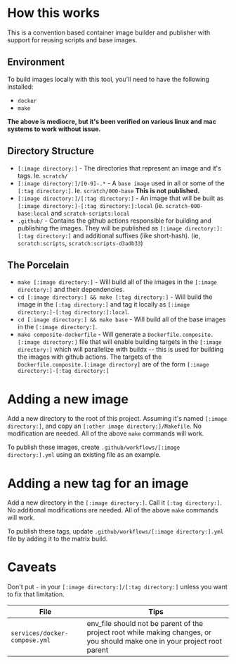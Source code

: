 # How this works

This is a convention based container image builder and publisher with support for reusing scripts and base images.

## Environment

To build images locally with this tool, you'll need to have the following installed:

- `docker`
- `make`

**The above is mediocre, but it's been verified on various linux and mac systems to work without issue.**

## Directory Structure

- `[:image directory:]` - The directories that represent an image and it's tags. Ie. `scratch/`
- `[:image directory:]/[0-9]-.*` - A `base image` used in all or some of the `[:tag directory:]`. Ie. `scratch/000-base` **This is not published.**
- `[:image directory:]/[:tag directory:]` - An image that will be built as `[:image directory:]-[:tag directory:]:local` (ie. `scratch-000-base:local` and `scratch-scripts:local`
- `.github/` - Contains the github actions responsible for building and publishing the images.  They will be published as `[:image directory:]:[:tag directory:]` and additional suffixes (like short-hash). (ie, `scratch:scripts`, `scratch:scripts-d3adb33`)

## The Porcelain

- `make [:image directory:]` - Will build all of the images in the `[:image directory:]` and their dependencies.
- `cd [:image directory:] && make [:tag directory:]` - Will build the image in the `[:tag directory:]` and tag it locally as `[:image directory:]-[:tag directory:]:local`.
- `cd [:image directory:] && make base` - Will build all of the base images in the `[:image directory:]`.
- `make composite-dockerfile` - Will generate a `Dockerfile.composite.[:image directory:]` file that will enable building targets in the `[:image directory:]` which will parallelize with buildx -- this is used for building the images with github actions. The targets of the `Dockerfile.composite.[:image directory]` are of the form `[:image directory:]-[:tag directory:]`

# Adding a new image

Add a new directory to the root of this project. Assuming it's named `[:image directory:]`, and copy an `[:other image directory:]/Makefile`. No modification are needed. All of the above `make` commands will work.

To publish these images, create `.github/workflows/[:image directory:].yml` using an existing file as an example.

# Adding a new tag for an image

Add a new directory in the `[:image directory:]`. Call it `[:tag directory:]`. No additional modifications are needed. All of the above `make` commands will work.

To publish these tags, update `.github/workflows/[:image directory:].yml` file by adding it to the matrix build.

# Caveats

Don't put `-` in your `[:image directory:]/[:tag directory:]` unless you want to fix that limitation.

|File|Tips|
|--|--|
|`services/docker-compose.yml`|env_file should not be parent of the project root while making changes, or you should make one in your project root parent|
